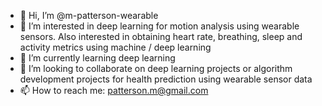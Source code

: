 - 👋 Hi, I’m @m-patterson-wearable
- 👀 I’m interested in deep learning for motion analysis using wearable sensors. Also interested in obtaining heart rate, breathing, sleep and activity metrics using machine / deep learning
- 🌱 I’m currently learning deep learning
- 💞️ I’m looking to collaborate on deep learning projects or algorithm development projects for health prediction using wearable sensor data
- 📫 How to reach me: patterson.m@gmail.com

<!---
m-patterson-wearable/m-patterson-wearable is a ✨ special ✨ repository because its `README.md` (this file) appears on your GitHub profile.
You can click the Preview link to take a look at your changes.
--->
